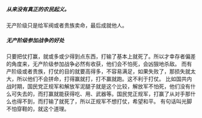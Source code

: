 
##### 从来没有真正的农民起义。
无产阶级只是给军阀或者贵族卖命，最后成就他人。

##### 无产阶级参加战争的好处
只要把仗打赢，就或多或少得到点东西，打输了基本上就死了。所以才幸存者偏差的角度来，无产阶级参加战争必然有收获，他们会不怕死，会凶狠地杀敌。
而有产阶级或者贵族，打仗的目的就要高得多，不容易满足，如果失败了，那损失就太大，所以他们不会拼命，打得赢就打，打不赢就跑。这不利于打仗。
比如国共内战时期，国民党正规军和解放军泥腿子就是这个比较，解放军不怕死，他们没有什么可失去的，而打赢就能获得吃、用、武器等。国民党正规军，打赢了从对手那什么也得不到，而打输了就死了，所以正规军不想打仗，希望和平。
有句话叫光脚不怕穿鞋的，就这个道理。